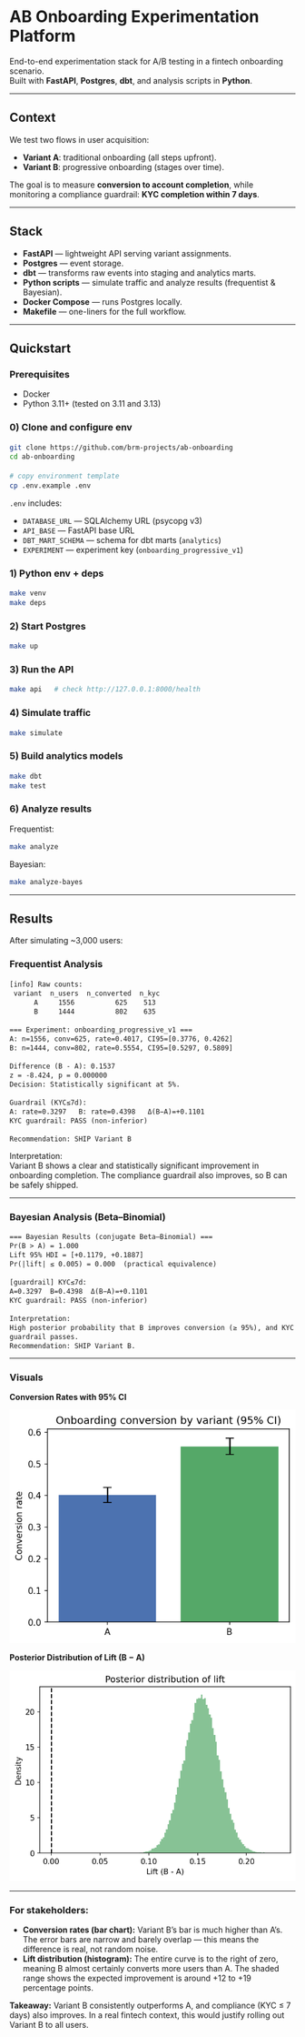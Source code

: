 # AB Onboarding Experimentation Platform

End-to-end experimentation stack for A/B testing in a fintech onboarding scenario.  
Built with **FastAPI**, **Postgres**, **dbt**, and analysis scripts in **Python**.

---

## Context

We test two flows in user acquisition:

- **Variant A**: traditional onboarding (all steps upfront).  
- **Variant B**: progressive onboarding (stages over time).  

The goal is to measure **conversion to account completion**, while monitoring a compliance guardrail: **KYC completion within 7 days**.

---

## Stack

- **FastAPI** — lightweight API serving variant assignments.  
- **Postgres** — event storage.  
- **dbt** — transforms raw events into staging and analytics marts.  
- **Python scripts** — simulate traffic and analyze results (frequentist & Bayesian).  
- **Docker Compose** — runs Postgres locally.  
- **Makefile** — one-liners for the full workflow.

---

## Quickstart

### Prerequisites
- Docker  
- Python 3.11+ (tested on 3.11 and 3.13)  

### 0) Clone and configure env
```bash
git clone https://github.com/brm-projects/ab-onboarding
cd ab-onboarding

# copy environment template
cp .env.example .env
```

`.env` includes:
- `DATABASE_URL` — SQLAlchemy URL (psycopg v3)
- `API_BASE` — FastAPI base URL
- `DBT_MART_SCHEMA` — schema for dbt marts (`analytics`)
- `EXPERIMENT` — experiment key (`onboarding_progressive_v1`)

### 1) Python env + deps
```bash
make venv
make deps
```

### 2) Start Postgres
```bash
make up
```

### 3) Run the API
```bash
make api   # check http://127.0.0.1:8000/health
```

### 4) Simulate traffic
```bash
make simulate
```

### 5) Build analytics models
```bash
make dbt
make test
```

### 6) Analyze results
Frequentist:
```bash
make analyze
```

Bayesian:
```bash
make analyze-bayes
```

---

## Results

After simulating ~3,000 users:

### Frequentist Analysis

```
[info] Raw counts:
 variant  n_users  n_converted  n_kyc
      A     1556          625    513
      B     1444          802    635

=== Experiment: onboarding_progressive_v1 ===
A: n=1556, conv=625, rate=0.4017, CI95=[0.3776, 0.4262]
B: n=1444, conv=802, rate=0.5554, CI95=[0.5297, 0.5809]

Difference (B - A): 0.1537
z = -8.424, p = 0.000000
Decision: Statistically significant at 5%.

Guardrail (KYC≤7d):
A: rate=0.3297   B: rate=0.4398   Δ(B−A)=+0.1101
KYC guardrail: PASS (non-inferior)

Recommendation: SHIP Variant B
```

Interpretation:  
Variant B shows a clear and statistically significant improvement in onboarding completion. The compliance guardrail also improves, so B can be safely shipped.

---

### Bayesian Analysis (Beta–Binomial)

```
=== Bayesian Results (conjugate Beta–Binomial) ===
Pr(B > A) = 1.000
Lift 95% HDI = [+0.1179, +0.1887]
Pr(|lift| ≤ 0.005) = 0.000  (practical equivalence)

[guardrail] KYC≤7d:
A=0.3297  B=0.4398  Δ(B−A)=+0.1101
KYC guardrail: PASS (non-inferior)

Interpretation:
High posterior probability that B improves conversion (≥ 95%), and KYC guardrail passes.
Recommendation: SHIP Variant B.
```

---

### Visuals

**Conversion Rates with 95% CI**

![Conversion rates](results_conversion.png)

**Posterior Distribution of Lift (B − A)**

![Posterior lift](results_lift.png)

---

### For stakeholders:

- **Conversion rates (bar chart):** Variant B’s bar is much higher than A’s. The error bars are narrow and barely overlap — this means the difference is real, not random noise.  
- **Lift distribution (histogram):** The entire curve is to the right of zero, meaning B almost certainly converts more users than A. The shaded range shows the expected improvement is around +12 to +19 percentage points.  

**Takeaway:** Variant B consistently outperforms A, and compliance (KYC ≤ 7 days) also improves. In a real fintech context, this would justify rolling out Variant B to all users.

